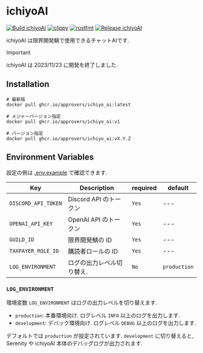 # ichiyoAI

[![Build ichiyoAI](https://github.com/approvers/ichiyoAI/actions/workflows/build.yaml/badge.svg)](https://github.com/approvers/ichiyoAI/actions/workflows/build.yaml)
[![clippy](https://github.com/approvers/ichiyoAI/actions/workflows/clippy.yaml/badge.svg)](https://github.com/approvers/ichiyoAI/actions/workflows/clippy.yaml)
[![rustfmt](https://github.com/approvers/ichiyoAI/actions/workflows/fmt.yaml/badge.svg)](https://github.com/approvers/ichiyoAI/actions/workflows/fmt.yaml)
[![Release ichiyoAI](https://github.com/approvers/ichiyoAI/actions/workflows/release.yaml/badge.svg)](https://github.com/approvers/ichiyoAI/actions/workflows/release.yaml)

ichiyoAI は限界開発鯖で使用できるチャットAIです.

> [!Important]
> ichiyoAI は 2023/11/23 に開発を終了しました.

## Installation

```shell
# 最新版
docker pull ghcr.io/approvers/ichiyo_ai:latest

# メジャーバージョン指定
docker pull ghcr.io/approvers/ichiyo_ai:v1

# バージョン指定
docker pull ghcr.io/approvers/ichiyo_ai:vX.Y.Z
```

## Environment Variables

設定の例は [.env.example](./.env.example) で確認できます.

| Key                 | Description       | required | default  |
|---------------------|-------------------|----------| -------- |
| `DISCORD_API_TOKEN` | Discord API のトークン | `Yes`    | ---     |
| `OPENAI_API_KEY`    | OpenAI API のトークン  | `Yes`    | ---     |
| `GUILD_ID`          | 限界開発鯖の ID         | `Yes`    | ---     |
| `TAXPAYER_ROLE_ID`  | 購読者ロールの ID        | `Yes`     | ---     |
| `LOG_ENVIRONMENT` | ログの出力レベル切り替え. | `No` | `production` |

### `LOG_ENVIRONMENT`

環境変数 `LOG_ENVIRONMENT` はログの出力レベルを切り替えます.

- `production`: 本番環境向け. ログレベル `INFO` 以上のログを出力します.
- `development`: デバック環境向け. ログレベル `DEBUG` 以上のログを出力します.

デフォルトでは `production` が設定されています. `development` に切り替えると, Serenity や ichiyoAI 本体のデバッグログが出力されます.
